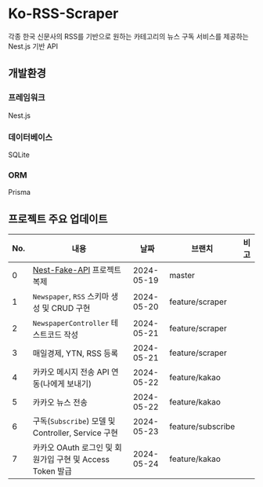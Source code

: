 # Ko-RSS-Scraper

각종 한국 신문사의 RSS를 기반으로 원하는 카테고리의 뉴스 구독 서비스를 제공하는 Nest.js 기반 API

## 개발환경

### 프레임워크

Nest.js

### 데이터베이스

SQLite

### ORM

Prisma

## 프로젝트 주요 업데이트

| No. | 내용                                                                | 날짜         | 브랜치               | 비고 |
|-----|-------------------------------------------------------------------|------------|-------------------|----|
| 0   | [Nest-Fake-API](https://github.com/jilpoom/nest-fake-api) 프로젝트 복제 | 2024-05-19 | master            |    |  
| 1   | `Newspaper`, `RSS` 스키마 생성 및 CRUD 구현                               | 2024-05-20 | feature/scraper   |    |
| 2   | `NewspaperController` 테스트코드 작성                                    | 2024-05-21 | feature/scraper   |    |
| 3   | 매일경제, YTN, RSS 등록                                                 | 2024-05-21 | feature/scraper   |    |
| 4   | 카카오 메시지 전송 API 연동(나에게 보내기)                                        | 2024-05-22 | feature/kakao     |
| 5   | 카카오 뉴스 전송                                                         | 2024-05-22 | feature/kakao     |    |
| 6   | 구독(`Subscribe`) 모델 및 Controller, Service 구현                       | 2024-05-23 | feature/subscribe |    | 
| 7   | 카카오 OAuth 로그인 및 회원가입 구현 및 Access Token 발급                         | 2024-05-24 | feature/kakao     |    |